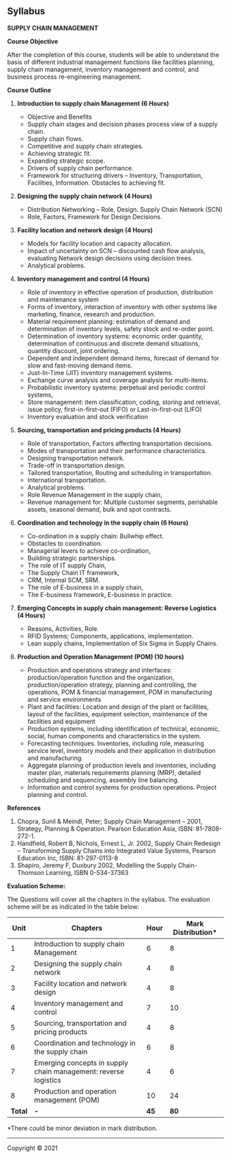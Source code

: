 ## Syllabus

**SUPPLY CHAIN MANAGEMENT**

**Course Objective**

After the completion of this course, students will be able to understand the basis of different industrial management functions like facilities planning, supply chain management, inventory management and control, and business process re-engineering management.

**Course Outline**

1. **Introduction to supply chain Management (6 Hours)**
    * Objective and Benefits
    * Supply chain stages and decision phases process view of a supply chain.
    * Supply chain flows.
    * Competitive and supply chain strategies.
    * Achieving strategic fit.
    * Expanding strategic scope.
    * Drivers of supply chain performance.
    * Framework for structuring drivers – Inventory, Transportation, Facilities, Information. Obstacles to achieving fit.

2. **Designing the supply chain network (4 Hours)**
    * Distribution Networking – Role, Design. Supply Chain Network (SCN)
    * Role, Factors, Framework for Design Decisions.

3. **Facility location and network design (4 Hours)**
    * Models for facility location and capacity allocation.
    * Impact of uncertainty on SCN – discounted cash flow analysis, evaluating Network design decisions using decision trees.
    * Analytical problems.

4. **Inventory management and control (4 Hours)**
    * Role of inventory in effective operation of production, distribution and maintenance system
    * Forms of inventory, interaction of inventory with other systems like marketing, finance, research and production.
    * Material requirement planning: estimation of demand and determination of inventory levels, safety stock and re-order point.
    * Determination of inventory systems: economic order quantity, determination of continuous and discrete demand situations, quantity discount, joint ordering.
    * Dependent and independent demand items, forecast of demand for slow and fast-moving demand items.
    * Just-In-Time (JIT) inventory management systems.
    * Exchange curve analysis and coverage analysis for multi-items.
    * Probabilistic inventory systems: perpetual and periodic control systems,
    * Store management: item classification, coding, storing and retrieval, issue policy, first-in-first-out (FIFO) or Last-in-first-out (LIFO)
    * Inventory evaluation and stock verification

5. **Sourcing, transportation and pricing products (4 Hours)**
    * Role of transportation, Factors affecting transportation decisions.
    * Modes of transportation and their performance characteristics.
    * Designing transportation network.
    * Trade-off in transportation design.
    * Tailored transportation, Routing and scheduling in transportation.
    * International transportation.
    * Analytical problems.
    * Role Revenue Management in the supply chain,
    * Revenue management for: Multiple customer segments, perishable assets, seasonal demand, bulk and spot contracts.

6. **Coordination and technology in the supply chain (6 Hours)**
    * Co-ordination in a supply chain: Bullwhip effect.
    * Obstacles to coordination.
    * Managerial levers to achieve co-ordination,
    * Building strategic partnerships.
    * The role of IT supply Chain,
    * The Supply Chain IT framework,
    * CRM, Internal SCM, SRM.
    * The role of E-business in a supply chain,
    * The E-business framework, E-business in practice.

7. **Emerging Concepts in supply chain management: Reverse Logistics (4 Hours)**
    * Reasons, Activities, Role.
    * RFID Systems; Components, applications, implementation.
    * Lean supply chains, Implementation of Six Sigma in Supply Chains.

8. **Production and Operation Management (POM) (10 hours)**
    * Production and operations strategy and interfaces: production/operation function and the organization, production/operation strategy, planning and controlling, the operations, POM & financial management, POM in manufacturing and service environments
    * Plant and facilities: Location and design of the plant or facilities, layout of the facilities, equipment selection, maintenance of the facilities and equipment
    * Production systems, including identification of technical, economic, social, human components and characteristics in the system.
    * Forecasting techniques. Inventories, including role, measuring service level, inventory models and their application in distribution and manufacturing.
    * Aggregate planning of production levels and inventories, including master plan, materials requirements planning (MRP), detailed scheduling and sequencing, assembly line balancing.
    * Information and control systems for production operations. Project planning and control.

**References**

1. Chopra, Sunil & Meindl, Peter; Supply Chain Management – 2001, Strategy, Planning & Operation. Pearson Education Asia, ISBN: 81-7808-272-1.
2. Handfield, Robert B, Nichols, Ernest L, Jr. 2002, Supply Chain Redesign – Transforming Supply Chains into Integrated Value Systems, Pearson Education Inc, ISBN: 81-297-0113-8
3. Shapiro, Jeremy F, Duxbury 2002, Modelling the Supply Chain- Thomson Learning, ISBN 0-534-37363

**Evaluation Scheme:**

The Questions will cover all the chapters in the syllabus. The evaluation scheme will be as indicated in the table below:

| Unit | Chapters | Hour | Mark Distribution* |
|---|---|---|---|
| 1 | Introduction to supply chain Management | 6 | 8 |
| 2 | Designing the supply chain network | 4 | 8 |
| 3 | Facility location and network design | 4 | 8 |
| 4 | Inventory management and control | 7 | 10 |
| 5 | Sourcing, transportation and pricing products | 4 | 8 |
| 6 | Coordination and technology in the supply chain | 6 | 8 |
| 7 | Emerging concepts in supply chain management: reverse logistics | 4 | 6 |
| 8 | Production and operation management (POM) | 10 | 24 |
| **Total** | **-** | **45** | **80** |

*There could be minor deviation in mark distribution.

***

Copyright © 2021 
